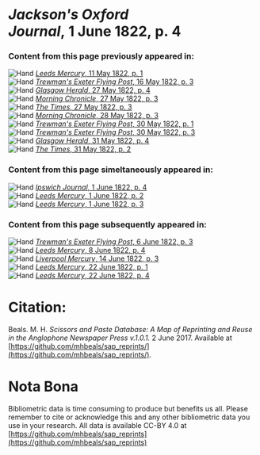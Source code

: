 # *Jackson's Oxford Journal*, 1 June 1822, p. 4  
  
### Content from this page previously appeared in:  
![Hand](http://scissorsandpaste.net/wp-content/uploads/2017/06/smallhandpointer.png) [*Leeds Mercury*, 11 May 1822, p. 1](https://mhbeals.github.io/sap_html/Leeds-Mercury/Leeds-Mercury-11-May-1822-p-1)  
![Hand](http://scissorsandpaste.net/wp-content/uploads/2017/06/smallhandpointer.png) [*Trewman's Exeter Flying Post*, 16 May 1822, p. 3](https://mhbeals.github.io/sap_html/Trewman's-Exeter-Flying-Post/Trewman's-Exeter-Flying-Post-16-May-1822-p-3)  
![Hand](http://scissorsandpaste.net/wp-content/uploads/2017/06/smallhandpointer.png) [*Glasgow Herald*, 27 May 1822, p. 4](https://mhbeals.github.io/sap_html/Glasgow-Herald/Glasgow-Herald-27-May-1822-p-4)  
![Hand](http://scissorsandpaste.net/wp-content/uploads/2017/06/smallhandpointer.png) [*Morning Chronicle*, 27 May 1822, p. 3](https://mhbeals.github.io/sap_html/Morning-Chronicle/Morning-Chronicle-27-May-1822-p-3)  
![Hand](http://scissorsandpaste.net/wp-content/uploads/2017/06/smallhandpointer.png) [*The Times*, 27 May 1822, p. 3](https://mhbeals.github.io/sap_html/The-Times/The-Times-27-May-1822-p-3)  
![Hand](http://scissorsandpaste.net/wp-content/uploads/2017/06/smallhandpointer.png) [*Morning Chronicle*, 28 May 1822, p. 3](https://mhbeals.github.io/sap_html/Morning-Chronicle/Morning-Chronicle-28-May-1822-p-3)  
![Hand](http://scissorsandpaste.net/wp-content/uploads/2017/06/smallhandpointer.png) [*Trewman's Exeter Flying Post*, 30 May 1822, p. 1](https://mhbeals.github.io/sap_html/Trewman's-Exeter-Flying-Post/Trewman's-Exeter-Flying-Post-30-May-1822-p-1)  
![Hand](http://scissorsandpaste.net/wp-content/uploads/2017/06/smallhandpointer.png) [*Trewman's Exeter Flying Post*, 30 May 1822, p. 3](https://mhbeals.github.io/sap_html/Trewman's-Exeter-Flying-Post/Trewman's-Exeter-Flying-Post-30-May-1822-p-3)  
![Hand](http://scissorsandpaste.net/wp-content/uploads/2017/06/smallhandpointer.png) [*Glasgow Herald*, 31 May 1822, p. 4](https://mhbeals.github.io/sap_html/Glasgow-Herald/Glasgow-Herald-31-May-1822-p-4)  
![Hand](http://scissorsandpaste.net/wp-content/uploads/2017/06/smallhandpointer.png) [*The Times*, 31 May 1822, p. 2](https://mhbeals.github.io/sap_html/The-Times/The-Times-31-May-1822-p-2)  
  
### Content from this page simeltaneously appeared in:  
![Hand](http://scissorsandpaste.net/wp-content/uploads/2017/06/smallhandpointer.png) [*Ipswich Journal*, 1 June 1822, p. 4](https://mhbeals.github.io/sap_html/Ipswich-Journal/Ipswich-Journal-1-June-1822-p-4)  
![Hand](http://scissorsandpaste.net/wp-content/uploads/2017/06/smallhandpointer.png) [*Leeds Mercury*, 1 June 1822, p. 2](https://mhbeals.github.io/sap_html/Leeds-Mercury/Leeds-Mercury-1-June-1822-p-2)  
![Hand](http://scissorsandpaste.net/wp-content/uploads/2017/06/smallhandpointer.png) [*Leeds Mercury*, 1 June 1822, p. 3](https://mhbeals.github.io/sap_html/Leeds-Mercury/Leeds-Mercury-1-June-1822-p-3)  
  
### Content from this page subsequently appeared in:  
![Hand](http://scissorsandpaste.net/wp-content/uploads/2017/06/smallhandpointer.png) [*Trewman's Exeter Flying Post*, 6 June 1822, p. 3](https://mhbeals.github.io/sap_html/Trewman's-Exeter-Flying-Post/Trewman's-Exeter-Flying-Post-6-June-1822-p-3)  
![Hand](http://scissorsandpaste.net/wp-content/uploads/2017/06/smallhandpointer.png) [*Leeds Mercury*, 8 June 1822, p. 4](https://mhbeals.github.io/sap_html/Leeds-Mercury/Leeds-Mercury-8-June-1822-p-4)  
![Hand](http://scissorsandpaste.net/wp-content/uploads/2017/06/smallhandpointer.png) [*Liverpool Mercury*, 14 June 1822, p. 3](https://mhbeals.github.io/sap_html/Liverpool-Mercury/Liverpool-Mercury-14-June-1822-p-3)  
![Hand](http://scissorsandpaste.net/wp-content/uploads/2017/06/smallhandpointer.png) [*Leeds Mercury*, 22 June 1822, p. 1](https://mhbeals.github.io/sap_html/Leeds-Mercury/Leeds-Mercury-22-June-1822-p-1)  
![Hand](http://scissorsandpaste.net/wp-content/uploads/2017/06/smallhandpointer.png) [*Leeds Mercury*, 22 June 1822, p. 4](https://mhbeals.github.io/sap_html/Leeds-Mercury/Leeds-Mercury-22-June-1822-p-4)  


# Citation: 

Beals. M. H. *Scissors and Paste Database: A Map of Reprinting and Reuse in the Anglophone Newspaper Press v.1.0.1.* 2 June 2017. Available at [https://github.com/mhbeals/sap_reprints/](https://github.com/mhbeals/sap_reprints/). 

# Nota Bona

Bibliometric data is time consuming to produce but benefits us all. Please remember to cite or acknowledge this and any other bibliometric data you use in your research. All data is available CC-BY 4.0 at [https://github.com/mhbeals/sap_reprints](https://github.com/mhbeals/sap_reprints)